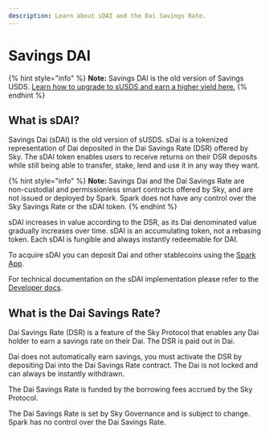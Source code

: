 ```yaml
---
description: Learn about sDAI and the Dai Savings Rate.
---
```


# Savings DAI

{% hint style="info" %}
**Note:** Savings DAI is the old version of Savings USDS. [Learn how to upgrade to sUSDS and earn a higher yield here.](../upgrading-to-usds-and-susds/upgrading-to-susds.md)
{% endhint %}

## What is sDAI? <a href="#what-is-sdai" id="what-is-sdai"></a>

Savings Dai (sDAI) is the old version of sUSDS. sDai is a tokenized representation of Dai deposited in the Dai Savings Rate (DSR) offered by Sky. The sDAI token enables users to receive returns on their DSR deposits while still being able to transfer, stake, lend and use it in any way they want.

{% hint style="info" %}
**Note:** Savings Dai and the Dai Savings Rate are non-custodial and permissionless smart contracts offered by Sky, and are not issued or deployed by Spark. Spark does not have any control over the Sky Savings Rate or the sDAI token.
{% endhint %}

sDAI increases in value according to the DSR, as its Dai denominated value gradually increases over time. sDAI is an accumulating token, not a rebasing token. Each sDAI is fungible and always instantly redeemable for DAI.

To acquire sDAI you can deposit Dai and other stablecoins using the [Spark App](./).

For technical documentation on the sDAI implementation please refer to the [Developer docs](https://devs.spark.fi/sdai/technical-docs).

## What is the Dai Savings Rate? <a href="#what-is-dsr" id="what-is-dsr"></a>

Dai Savings Rate (DSR) is a feature of the Sky Protocol that enables any Dai holder to earn a savings rate on their Dai. The DSR is paid out in Dai.

Dai does not automatically earn savings, you must activate the DSR by depositing Dai into the Dai Savings Rate contract. The Dai is not locked and can always be instantly withdrawn.

The Dai Savings Rate is funded by the borrowing fees accrued by the Sky Protocol.

The Dai Savings Rate is set by Sky Governance and is subject to change. Spark has no control over the Dai Savings Rate.
